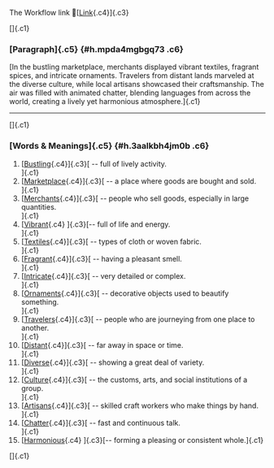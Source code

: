 The Workflow link
👏[[Link](https://www.google.com/url?q=http://www.google.com&sa=D&source=editors&ust=1759736042489363&usg=AOvVaw1J4QDXoa58jowz4MnQU5yS){.c4}]{.c3}

[]{.c1}

### [Paragraph]{.c5} {#h.mpda4mgbgq73 .c6}

[In the bustling marketplace, merchants displayed vibrant textiles,
fragrant spices, and intricate ornaments. Travelers from distant lands
marveled at the diverse culture, while local artisans showcased their
craftsmanship. The air was filled with animated chatter, blending
languages from across the world, creating a lively yet harmonious
atmosphere.]{.c1}

------------------------------------------------------------------------

[]{.c1}

### [Words & Meanings]{.c5} {#h.3aalkbh4jm0b .c6}

1.  [[Bustling](https://www.google.com/url?q=http://www.google.com&sa=D&source=editors&ust=1759736042490011&usg=AOvVaw0pvMODQRQmxyW_0QZQG5o-){.c4}]{.c3}[ --
    full of lively activity.\
    ]{.c1}
2.  [[Marketplace](https://www.google.com/url?q=http://www.google.com&sa=D&source=editors&ust=1759736042490145&usg=AOvVaw2Fb6sAVVHmPRGGWtiycvaz){.c4}]{.c3}[ --
    a place where goods are bought and sold.\
    ]{.c1}
3.  [[Merchants](https://www.google.com/url?q=http://www.google.com&sa=D&source=editors&ust=1759736042490276&usg=AOvVaw3-N0-SI3iIyO2fRSMdSd4T){.c4}]{.c3}[ --
    people who sell goods, especially in large quantities.\
    ]{.c1}
4.  [[Vibrant](https://www.google.com/url?q=http://www.google.com&sa=D&source=editors&ust=1759736042490411&usg=AOvVaw3VQkU1TUf4s_fMMz935CTw){.c4}
    ]{.c3}[-- full of life and energy.\
    ]{.c1}
5.  [[Textiles](https://www.google.com/url?q=http://www.google.com&sa=D&source=editors&ust=1759736042490533&usg=AOvVaw1hhYsHs7d-EoYrjgdlNWUM){.c4}]{.c3}[ --
    types of cloth or woven fabric.\
    ]{.c1}
6.  [[Fragrant](https://www.google.com/url?q=http://www.google.com&sa=D&source=editors&ust=1759736042490647&usg=AOvVaw3ofo15leKZGmfyCILVKvro){.c4}]{.c3}[ --
    having a pleasant smell.\
    ]{.c1}
7.  [[Intricate](https://www.google.com/url?q=http://www.google.com&sa=D&source=editors&ust=1759736042490756&usg=AOvVaw2shW-ZQq9oB0jk3U_axKO0){.c4}]{.c3}[ --
    very detailed or complex.\
    ]{.c1}
8.  [[Ornaments](https://www.google.com/url?q=http://www.google.com&sa=D&source=editors&ust=1759736042490861&usg=AOvVaw1WtqWim7OaeAC4d8uaV5F_){.c4}]{.c3}[ --
    decorative objects used to beautify something.\
    ]{.c1}
9.  [[Travelers](https://www.google.com/url?q=http://www.google.com&sa=D&source=editors&ust=1759736042490992&usg=AOvVaw2zZOzC6oQ1NbLlFvmx6CgC){.c4}]{.c3}[ --
    people who are journeying from one place to another.\
    ]{.c1}
10. [[Distant](https://www.google.com/url?q=http://www.google.com&sa=D&source=editors&ust=1759736042491125&usg=AOvVaw34-ZI9XVn8DwxG8843cvnu){.c4}]{.c3}[ --
    far away in space or time.\
    ]{.c1}
11. [[Diverse](https://www.google.com/url?q=http://www.google.com&sa=D&source=editors&ust=1759736042491230&usg=AOvVaw05TFc0_8Vubn3fB69vD6ZT){.c4}]{.c3}[ --
    showing a great deal of variety.\
    ]{.c1}
12. [[Culture](https://www.google.com/url?q=http://www.google.com&sa=D&source=editors&ust=1759736042491343&usg=AOvVaw2GmXa4xPTzcfRYtNff0DnZ){.c4}]{.c3}[ --
    the customs, arts, and social institutions of a group.\
    ]{.c1}
13. [[Artisans](https://www.google.com/url?q=http://www.google.com&sa=D&source=editors&ust=1759736042491479&usg=AOvVaw2yiMkZQap4a-bbw1QDc883){.c4}]{.c3}[ --
    skilled craft workers who make things by hand.\
    ]{.c1}
14. [[Chatter](https://www.google.com/url?q=http://www.google.com&sa=D&source=editors&ust=1759736042491604&usg=AOvVaw0rv6bpRHDHZGvRn6Ko7yCW){.c4}]{.c3}[ --
    fast and continuous talk.\
    ]{.c1}
15. [[Harmonious](https://www.google.com/url?q=http://www.google.com&sa=D&source=editors&ust=1759736042491718&usg=AOvVaw1h6d0OTzAIf-n2NPf-BQSA){.c4}
    ]{.c3}[-- forming a pleasing or consistent whole.]{.c1}

[]{.c1}
